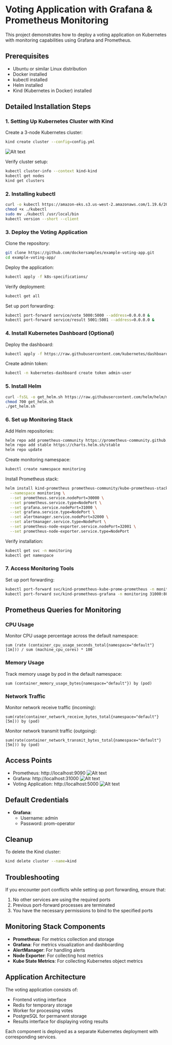 # Voting Application with Grafana & Prometheus Monitoring

This project demonstrates how to deploy a voting application on Kubernetes with monitoring capabilities using Grafana and Prometheus.

## Prerequisites

- Ubuntu or similar Linux distribution
- Docker installed
- kubectl installed
- Helm installed
- Kind (Kubernetes in Docker) installed

## Detailed Installation Steps

### 1. Setting Up Kubernetes Cluster with Kind

Create a 3-node Kubernetes cluster:
```bash
kind create cluster --config=config.yml
```
![Alt text](img/kind)

Verify cluster setup:
```bash
kubectl cluster-info --context kind-kind
kubectl get nodes
kind get clusters
```

### 2. Installing kubectl

```bash
curl -o kubectl https://amazon-eks.s3.us-west-2.amazonaws.com/1.19.6/2021-01-05/bin/linux/amd64/kubectl
chmod +x ./kubectl
sudo mv ./kubectl /usr/local/bin
kubectl version --short --client
```

### 3. Deploy the Voting Application

Clone the repository:
```bash
git clone https://github.com/dockersamples/example-voting-app.git
cd example-voting-app/
```

Deploy the application:
```bash
kubectl apply -f k8s-specifications/
```

Verify deployment:
```bash
kubectl get all
```

Set up port forwarding:
```bash
kubectl port-forward service/vote 5000:5000 --address=0.0.0.0 &
kubectl port-forward service/result 5001:5001 --address=0.0.0.0 &
```

### 4. Install Kubernetes Dashboard (Optional)

Deploy the dashboard:
```bash
kubectl apply -f https://raw.githubusercontent.com/kubernetes/dashboard/v2.7.0/aio/deploy/recommended.yaml
```

Create admin token:
```bash
kubectl -n kubernetes-dashboard create token admin-user
```

### 5. Install Helm

```bash
curl -fsSL -o get_helm.sh https://raw.githubusercontent.com/helm/helm/main/scripts/get-helm-3
chmod 700 get_helm.sh
./get_helm.sh
```

### 6. Set up Monitoring Stack

Add Helm repositories:
```bash
helm repo add prometheus-community https://prometheus-community.github.io/helm-charts
helm repo add stable https://charts.helm.sh/stable
helm repo update
```

Create monitoring namespace:
```bash
kubectl create namespace monitoring
```

Install Prometheus stack:
```bash
helm install kind-prometheus prometheus-community/kube-prometheus-stack \
  --namespace monitoring \
  --set prometheus.service.nodePort=30000 \
  --set prometheus.service.type=NodePort \
  --set grafana.service.nodePort=31000 \
  --set grafana.service.type=NodePort \
  --set alertmanager.service.nodePort=32000 \
  --set alertmanager.service.type=NodePort \
  --set prometheus-node-exporter.service.nodePort=32001 \
  --set prometheus-node-exporter.service.type=NodePort
```

Verify installation:
```bash
kubectl get svc -n monitoring
kubectl get namespace
```

### 7. Access Monitoring Tools

Set up port forwarding:
```bash
kubectl port-forward svc/kind-prometheus-kube-prome-prometheus -n monitoring 9090:9090 --address=0.0.0.0 &
kubectl port-forward svc/kind-prometheus-grafana -n monitoring 31000:80 --address=0.0.0.0 &
```

## Prometheus Queries for Monitoring

### CPU Usage
Monitor CPU usage percentage across the default namespace:
```
sum (rate (container_cpu_usage_seconds_total{namespace="default"}[1m])) / sum (machine_cpu_cores) * 100
```

### Memory Usage
Track memory usage by pod in the default namespace:
```
sum (container_memory_usage_bytes{namespace="default"}) by (pod)
```

### Network Traffic
Monitor network receive traffic (incoming):
```
sum(rate(container_network_receive_bytes_total{namespace="default"}[5m])) by (pod)
```

Monitor network transmit traffic (outgoing):
```
sum(rate(container_network_transmit_bytes_total{namespace="default"}[5m])) by (pod)
```

## Access Points

- Prometheus: http://localhost:9090
![Alt text](img/Prometheus01)  
- Grafana: http://localhost:31000
![Alt text](img/Grafana)  
- Voting Application: http://localhost:5000
![Alt text](img/app)  
 

## Default Credentials

- **Grafana**:
  - Username: admin
  - Password: prom-operator

## Cleanup

To delete the Kind cluster:
```bash
kind delete cluster --name=kind
```

## Troubleshooting

If you encounter port conflicts while setting up port forwarding, ensure that:
1. No other services are using the required ports
2. Previous port-forward processes are terminated
3. You have the necessary permissions to bind to the specified ports

## Monitoring Stack Components

- **Prometheus**: For metrics collection and storage
- **Grafana**: For metrics visualization and dashboarding
- **AlertManager**: For handling alerts
- **Node Exporter**: For collecting host metrics
- **Kube State Metrics**: For collecting Kubernetes object metrics

## Application Architecture

The voting application consists of:
- Frontend voting interface
- Redis for temporary storage
- Worker for processing votes
- PostgreSQL for permanent storage
- Results interface for displaying voting results

Each component is deployed as a separate Kubernetes deployment with corresponding services.
